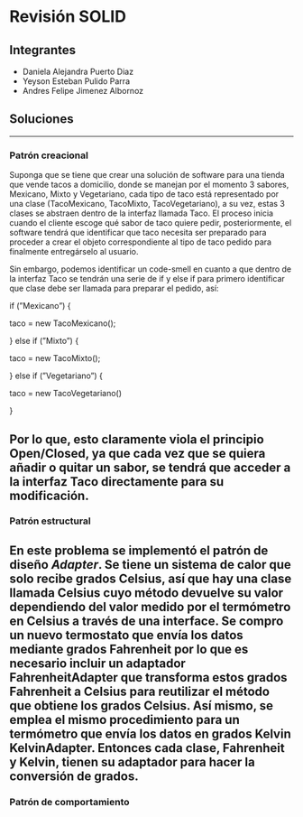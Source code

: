# Revisión SOLID


## Integrantes

- Daniela Alejandra Puerto Diaz
- Yeyson Esteban Pulido Parra
- Andres Felipe Jimenez Albornoz




## Soluciones
----------------------
### Patrón creacional
Suponga que se tiene que crear una solución de software para una tienda que vende tacos a domicilio, donde se manejan por el momento 3 sabores, Mexicano, Mixto y Vegetariano, cada tipo de taco está representado por una clase (TacoMexicano, TacoMixto, TacoVegetariano), a su vez, estas 3 clases se abstraen dentro de la interfaz llamada Taco. El proceso inicia cuando el cliente escoge qué sabor de taco quiere pedir, posteriormente, el software tendrá que identificar que taco necesita ser preparado para proceder a crear el objeto correspondiente al tipo de taco pedido para finalmente entregárselo al usuario. 

Sin embargo, podemos identificar un code-smell en cuanto a que dentro de la interfaz Taco se tendrán una serie de if y else if para primero identificar que clase debe ser llamada para preparar el pedido, así:

if (”Mexicano”) {

taco = new TacoMexicano();

} else if (”Mixto”) {

taco = new TacoMixto();

} else if (”Vegetariano”) {

taco = new TacoVegetariano()

}

Por lo que, esto claramente viola el principio Open/Closed, ya que cada vez que se quiera añadir o quitar un sabor, se tendrá que acceder a la interfaz Taco directamente para su modificación.
--------------------------------
### Patrón estructural
En este problema se implementó el patrón de diseño _Adapter_. Se tiene un sistema de calor que solo recibe grados Celsius, así que hay una clase llamada Celsius cuyo método devuelve su valor dependiendo del valor medido por el termómetro en Celsius a través de una interface. 
Se compro un nuevo termostato que envía los datos mediante grados Fahrenheit por lo que es necesario incluir un adaptador FahrenheitAdapter que transforma estos grados Fahrenheit a Celsius para reutilizar el método que obtiene los grados Celsius. 
Así mismo, se emplea el mismo procedimiento para un termómetro que envía los datos en grados Kelvin KelvinAdapter. Entonces cada clase, Fahrenheit y Kelvin, tienen su adaptador para hacer la conversión de grados.
----------------------------------
### Patrón de comportamiento





